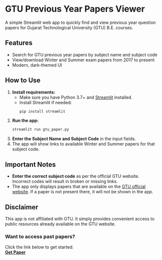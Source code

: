 # GTU Previous Year Papers Viewer

A simple Streamlit web app to quickly find and view previous year question papers for Gujarat Technological University (GTU) B.E. courses.

## Features
- Search for GTU previous year papers by subject name and subject code
- View/download Winter and Summer exam papers from 2017 to present
- Modern, dark-themed UI

## How to Use
1. **Install requirements:**
   - Make sure you have Python 3.7+ and [Streamlit](https://streamlit.io/) installed.
   - Install Streamlit if needed:
     ```bash
     pip install streamlit
     ```
2. **Run the app:**
   ```bash
   streamlit run gtu_paper.py
   ```
3. **Enter the Subject Name and Subject Code** in the input fields.
4. The app will show links to available Winter and Summer papers for that subject code.

## Important Notes
- **Enter the correct subject code** as per the official GTU website. Incorrect codes will result in broken or missing links.
- The app only displays papers that are available on the [GTU official website](https://gtu.ac.in/). If a paper is not present there, it will not be shown in the app.

## Disclaimer
This app is not affiliated with GTU. It simply provides convenient access to public resources already available on the GTU website.


### Want to access past papers?

Click the link below to get started:  
[**Get Paper**](https://gtupyq.streamlit.app/)